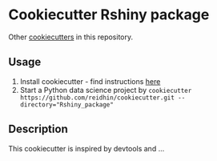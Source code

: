 # Cookiecutter Rshiny package

Other [cookiecutters](../README.md) in this repository.

## Usage

1. Install cookiecutter - find instructions [here](https://cookiecutter.readthedocs.io/en/2.5.0/installation.html#install-cookiecutter)
2. Start a Python data science project by
`cookiecutter https://github.com/reidhin/cookiecutter.git --directory="Rshiny_package"`

## Description

This cookiecutter is inspired by devtools and ...